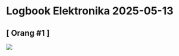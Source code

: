 # Logbook Elektronika 2025-05-13

## [ Orang #1 ]
![](https://github.com/alfa934/krtmi-titanium-2025/edit/main/elektronika/2025-05-13/media/krtmi.jpg)
